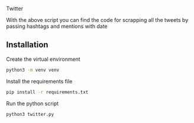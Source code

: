 Twitter

With the above script you can find the code for scrapping all the tweets by passing hashtags and mentions with date

## Installation

Create the virtual environment  

```bash
python3 -m venv venv
```
Install the requirements file
```bash
pip install -r requirements.txt
```
Run the python script
```bash
python3 twitter.py
```
